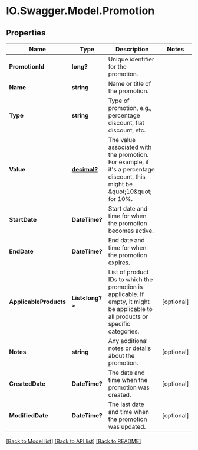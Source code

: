 # IO.Swagger.Model.Promotion
## Properties

Name | Type | Description | Notes
------------ | ------------- | ------------- | -------------
**PromotionId** | **long?** | Unique identifier for the promotion. | 
**Name** | **string** | Name or title of the promotion. | 
**Type** | **string** | Type of promotion, e.g., percentage discount, flat discount, etc. | 
**Value** | [**decimal?**](BigDecimal.md) | The value associated with the promotion. For example, if it&#x27;s a percentage discount, this might be \&quot;10\&quot; for 10%. | 
**StartDate** | **DateTime?** | Start date and time for when the promotion becomes active. | 
**EndDate** | **DateTime?** | End date and time for when the promotion expires. | 
**ApplicableProducts** | **List&lt;long?&gt;** | List of product IDs to which the promotion is applicable. If empty, it might be applicable to all products or specific categories. | [optional] 
**Notes** | **string** | Any additional notes or details about the promotion. | [optional] 
**CreatedDate** | **DateTime?** | The date and time when the promotion was created. | [optional] 
**ModifiedDate** | **DateTime?** | The last date and time when the promotion was updated. | [optional] 

[[Back to Model list]](../README.md#documentation-for-models) [[Back to API list]](../README.md#documentation-for-api-endpoints) [[Back to README]](../README.md)

